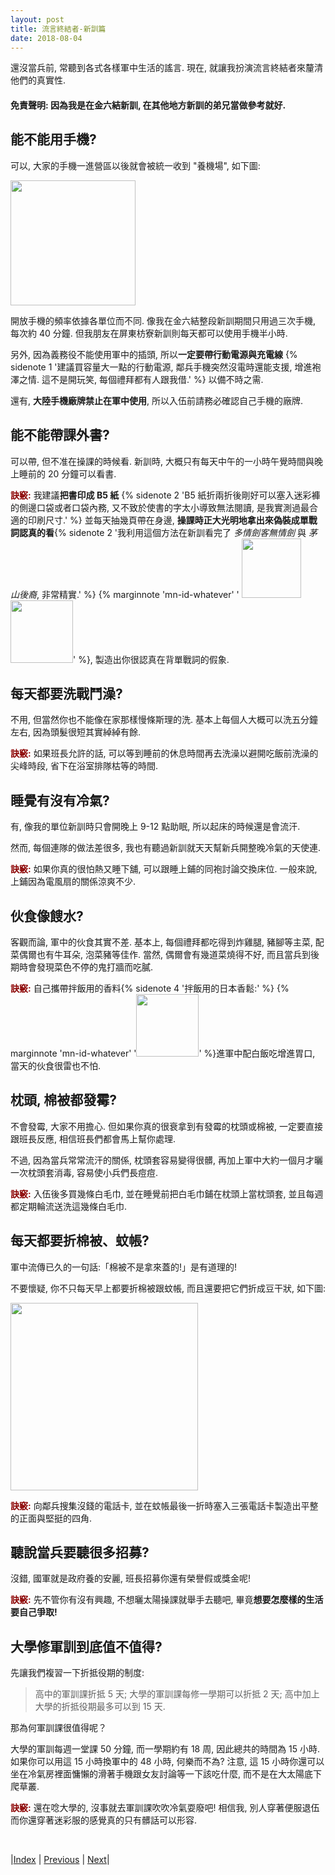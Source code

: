 ```yaml
---
layout: post
title: 流言終結者-新訓篇
date: 2018-08-04
---
```

還沒當兵前, 常聽到各式各樣軍中生活的謠言. 現在, 就讓我扮演流言終結者來釐清他們的真實性. 

#### 免責聲明: 因為我是在金六結新訓, 在其他地方新訓的弟兄當做參考就好.

## 能不能用手機?

可以, 大家的手機一進營區以後就會被統一收到 "養機場", 如下圖:

<img src="https://user-images.githubusercontent.com/7057863/43673488-7bdb9518-97f6-11e8-9041-7b1167d41925.jpg" width="200">

開放手機的頻率依據各單位而不同. 像我在金六結整段新訓期間只用過三次手機, 每次約 40 分鐘. 但我朋友在屏東枋寮新訓則每天都可以使用手機半小時.

另外, 因為義務役不能使用軍中的插頭, 所以**一定要帶行動電源與充電線** {% sidenote 1 '建議買容量大一點的行動電源, 鄰兵手機突然沒電時還能支援, 增進袍澤之情. 這不是開玩笑, 每個禮拜都有人跟我借.' %} 以備不時之需.

還有, **大陸手機廠牌禁止在軍中使用**, 所以入伍前請務必確認自己手機的廠牌. 

## 能不能帶課外書?

可以帶, 但不准在操課的時候看. 新訓時, 大概只有每天中午的一小時午覺時間與晚上睡前的 20 分鐘可以看書.

<span style="color:darkred">**訣竅:**</span> 我建議**把書印成 B5 紙** {% sidenote 2 'B5 紙折兩折後剛好可以塞入迷彩褲的側邊口袋或者口袋內務, 又不致於使書的字太小導致無法閱讀, 是我實測過最合適的印刷尺寸.' %} 並每天抽幾頁帶在身邊, **操課時正大光明地拿出來偽裝成單戰詞認真的看**{% sidenote 2 '我利用這個方法在新訓看完了 *多情劍客無情劍* 與 *茅山後裔*, 非常精實.' %} {% marginnote 'mn-id-whatever' '
  <img src="https://user-images.githubusercontent.com/7057863/40884379-41b71c86-6745-11e8-9b79-a809f40a1093.jpg" width="95" />
  <img src="https://user-images.githubusercontent.com/7057863/40884377-405cbfbc-6745-11e8-8d21-3347e51e6e5f.jpg" width="100" />' %}, 製造出你很認真在背單戰詞的假象.

## 每天都要洗戰鬥澡?

不用, 但當然你也不能像在家那樣慢條斯理的洗. 基本上每個人大概可以洗五分鐘左右, 因為頭髮很短其實綽綽有餘.

<span style="color:darkred">**訣竅:**</span> 如果班長允許的話, 可以等到睡前的休息時間再去洗澡以避開吃飯前洗澡的尖峰時段, 省下在浴室排隊枯等的時間.

## 睡覺有沒有冷氣?

有, 像我的單位新訓時只會開晚上 9-12 點助眠, 所以起床的時候還是會流汗. 

然而, 每個連隊的做法差很多, 我也有聽過新訓就天天幫新兵開整晚冷氣的天使連.

<span style="color:darkred">**訣竅:**</span> 如果你真的很怕熱又睡下舖, 可以跟睡上鋪的同袍討論交換床位. 一般來說, 上鋪因為電風扇的關係涼爽不少.

## 伙食像餿水?

客觀而論, 軍中的伙食其實不差. 基本上, 每個禮拜都吃得到炸雞腿, 豬腳等主菜, 配菜偶爾也有牛耳朵, 泡菜豬等佳作. 當然, 偶爾會有幾道菜燒得不好, 而且當兵到後期時會發現菜色不停的鬼打牆而吃膩. 

<span style="color:darkred">**訣竅:**</span> 自己攜帶拌飯用的香料{% sidenote 4 '拌飯用的日本香鬆:' %} {% marginnote 'mn-id-whatever' '<img src="https://user-images.githubusercontent.com/7057863/43677276-db32ba2e-9831-11e8-93da-f2967b596e88.png" width="100"/>' %}進軍中配白飯吃增進胃口, 當天的伙食很雷也不怕.

## 枕頭, 棉被都發霉?

不會發霉, 大家不用擔心. 但如果你真的很衰拿到有發霉的枕頭或棉被, 一定要直接跟班長反應, 相信班長們都會馬上幫你處理.

不過, 因為當兵常常流汗的關係, 枕頭套容易變得很髒, 再加上軍中大約一個月才曬一次枕頭套消毒, 容易使小兵們長痘痘.

<span style="color:darkred">**訣竅:**</span> 入伍後多買幾條白毛巾, 並在睡覺前把白毛巾鋪在枕頭上當枕頭套, 並且每週都定期輪流送洗這幾條白毛巾. 

## 每天都要折棉被、蚊帳?

軍中流傳已久的一句話:「棉被不是拿來蓋的!」是有道理的!

不要懷疑, 你不只每天早上都要折棉被跟蚊帳, 而且還要把它們折成豆干狀, 如下圖:

<img src="https://user-images.githubusercontent.com/7057863/43673395-3030b144-97f5-11e8-8fe4-eb69fed4f623.jpg" width="300">

<span style="color:darkred">**訣竅:**</span> 向鄰兵搜集沒錢的電話卡, 並在蚊帳最後一折時塞入三張電話卡製造出平整的正面與堅挺的四角.

## 聽說當兵要聽很多招募?

沒錯, 國軍就是政府養的安麗, 班長招募你還有榮譽假或獎金呢!

<span style="color:darkred">**訣竅:**</span> 先不管你有沒有興趣, 不想曬太陽操課就舉手去聽吧, 畢竟**想要怎麼樣的生活要自己爭取!**

## 大學修軍訓到底值不值得?

先讓我們複習一下折抵役期的制度:

> 高中的軍訓課折抵 5 天; 大學的軍訓課每修一學期可以折抵 2 天; 高中加上大學的折抵役期最多可以到 15 天.

那為何軍訓課很值得呢？

大學的軍訓每週一堂課 50 分鐘, 而一學期約有 18 周, 因此總共的時間為 15 小時. 如果你可以用這 15 小時換軍中的 48 小時, 何樂而不為? 注意, 這 15 小時你還可以坐在冷氣房裡面慵懶的滑著手機跟女友討論等一下該吃什麼, 而不是在大太陽底下爬草叢.

<span style="color:darkred">**訣竅:**</span> 還在唸大學的, 沒事就去軍訓課吹吹冷氣耍廢吧! 相信我, 別人穿著便服退伍而你還穿著迷彩服的感覺真的只有髒話可以形容.

<br/>

|[Index](../../) | [Previous](../../) |  [Next](../probabilityreview)|
